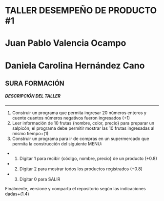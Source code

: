 # TALLER DESEMPEÑO DE PRODUCTO #1
# Juan Pablo Valencia Ocampo
# Daniela Carolina Hernández Cano
## SURA FORMACIÓN
##### DESCRIPCIÓN DEL TALLER

***
1. Construir un programa que permita ingresar 20 números enteros y cuente cuantos números negativos fueron ingresados (+1)
2. Leer información de 10 frutas {nombre, color, precio} para preparar un salpicón; el programa debe permitir mostrar las 10 frutas ingresadas al mismo tiempo+(1)
3. Construir un programa para ir de compras en un supermercado que permita la construcción del siguiente MENU:

-  1. Digitar 1 para recibir {código, nombre, precio} de un producto (+0.8)
-  2. Digitar 2 para mostrar todos los productos registrados (+0.8)
-  3. Digitar 0 para SALIR

Finalmente, versione y comparta el repositorio según las indicaciones dadas+(1.4)
